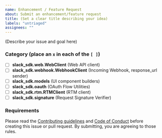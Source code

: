 ```yaml
---
name: Enhancement / Feature Request
about: Submit an enhancement/feature request
title: (Set a clear title describing your idea)
labels: "untriaged"
assignees: ""
---
```


(Describe your issue and goal here)

### Category (place an `x` in each of the `[ ]`)

- [ ] **slack_sdk.web.WebClient** (Web API client)
- [ ] **slack_sdk.webhook.WebhookClient** (Incoming Webhook, response_url sender)
- [ ] **slack_sdk.models** (UI component builders)
- [ ] **slack_sdk.oauth** (OAuth Flow Utilities)
- [ ] **slack_sdk.rtm.RTMClient** (RTM client)
- [ ] **slack_sdk.signature** (Request Signature Verifier)

### Requirements

Please read the [Contributing guidelines](https://github.com/slackapi/python-slack-sdk/blob/main/.github/contributing.md) and [Code of Conduct](https://slackhq.github.io/code-of-conduct) before creating this issue or pull request. By submitting, you are agreeing to those rules.
